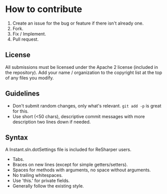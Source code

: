 # How to contribute

1.	Create an issue for the bug or feature if there isn't already one.
1.	Fork.
1.	Fix / Implement.
1.	Pull request.

License
-------

All submissions must be licensed under the Apache 2 license (included in the repository).
Add your name / organization to the copyright list at the top of any files you modify.

Guidelines
----------
-	Don't submit random changes, only what's relevant. `git add -p` is great for this.
-	Use short (<50 chars), descriptive commit messages with more description two lines down if needed.

Syntax
------

A Instant.sln.dotSettings file is included for ReSharper users.

-	Tabs.
-	Braces on new lines (except for simple getters/setters).
-	Spaces for methods with arguments, no space without arguments.
-	No trailing whitespaces.
-	Use 'this.' for private fields.
-	Generally follow the existing style.